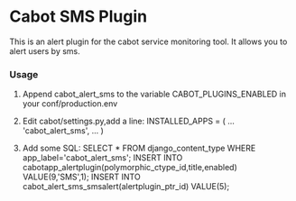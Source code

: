 Cabot SMS Plugin
=====
This is an alert plugin for the cabot service monitoring tool. It allows you to alert users by sms.

### Usage
1. Append cabot_alert_sms to the variable CABOT_PLUGINS_ENABLED in your conf/production.env

2. Edit cabot/settings.py,add a line:
    INSTALLED_APPS = (
	    ...
		'cabot_alert_sms',
		...
		)

3. Add some SQL:
	SELECT * FROM django_content_type WHERE app_label='cabot_alert_sms';
	INSERT INTO cabotapp_alertplugin(polymorphic_ctype_id,title,enabled) VALUE(9,'SMS',1);
	INSERT INTO cabot_alert_sms_smsalert(alertplugin_ptr_id) VALUE(5);

